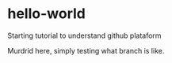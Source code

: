 # hello-world
Starting tutorial to understand github plataform

Murdrid here, simply testing what branch is like.

